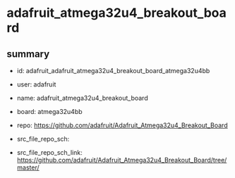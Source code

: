 # adafruit_atmega32u4_breakout_board
 
## summary 
* id: adafruit_adafruit_atmega32u4_breakout_board_atmega32u4bb
* user: adafruit
* name: adafruit_atmega32u4_breakout_board
* board: atmega32u4bb
* repo: https://github.com/adafruit/Adafruit_Atmega32u4_Breakout_Board



* src_file_repo_sch: 
* src_file_repo_sch_link: https://github.com/adafruit/Adafruit_Atmega32u4_Breakout_Board/tree/master/




